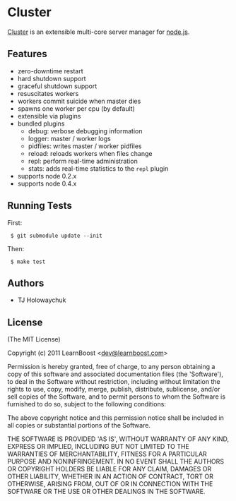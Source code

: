 
# Cluster

 [Cluster](http://learnboost.github.com/cluster) is an extensible multi-core server manager for [node.js](http://nodejs.org).

## Features

  - zero-downtime restart
  - hard shutdown support
  - graceful shutdown support
  - resuscitates workers
  - workers commit suicide when master dies 
  - spawns one worker per cpu (by default)
  - extensible via plugins
  - bundled plugins
    - debug: verbose debugging information
    - logger: master / worker logs
    - pidfiles: writes master / worker pidfiles
    - reload: reloads workers when files change
    - repl: perform real-time administration
    - stats: adds real-time statistics to the `repl` plugin
  - supports node 0.2.x
  - supports node 0.4.x

## Running Tests

First:

     $ git submodule update --init

Then:

     $ make test

## Authors

  * TJ Holowaychuk

## License 

(The MIT License)

Copyright (c) 2011 LearnBoost &lt;dev@learnboost.com&gt;

Permission is hereby granted, free of charge, to any person obtaining
a copy of this software and associated documentation files (the
'Software'), to deal in the Software without restriction, including
without limitation the rights to use, copy, modify, merge, publish,
distribute, sublicense, and/or sell copies of the Software, and to
permit persons to whom the Software is furnished to do so, subject to
the following conditions:

The above copyright notice and this permission notice shall be
included in all copies or substantial portions of the Software.

THE SOFTWARE IS PROVIDED 'AS IS', WITHOUT WARRANTY OF ANY KIND,
EXPRESS OR IMPLIED, INCLUDING BUT NOT LIMITED TO THE WARRANTIES OF
MERCHANTABILITY, FITNESS FOR A PARTICULAR PURPOSE AND NONINFRINGEMENT.
IN NO EVENT SHALL THE AUTHORS OR COPYRIGHT HOLDERS BE LIABLE FOR ANY
CLAIM, DAMAGES OR OTHER LIABILITY, WHETHER IN AN ACTION OF CONTRACT,
TORT OR OTHERWISE, ARISING FROM, OUT OF OR IN CONNECTION WITH THE
SOFTWARE OR THE USE OR OTHER DEALINGS IN THE SOFTWARE.